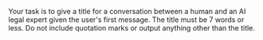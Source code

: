 Your task is to give a title for a conversation between a human and an AI legal expert given the user's first message. The title must be 7 words or less. Do not include quotation marks or output anything other than the title.